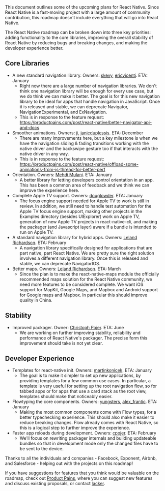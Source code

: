 This document outlines some of the upcoming plans for React Native. Since React Native is a fast-moving project with a large amount of community contribution, this roadmap doesn't include everything that will go into React Native.

The React Native roadmap can be broken down into three key priorities: adding functionality to the core libraries, improving the overall stability of React Native by reducing bugs and breaking changes, and making the developer experience better.

## Core Libraries

* A new standard navigation library. Owners: [skevy](https://twitter.com/skevy), [ericvicenti](https://twitter.com/ericvicenti). ETA: January
    * Right now there are a large number of navigation libraries. We don't think one navigation library will be enough for every use case, but we do think we can make it better. The goal is for this new navigation library to be ideal for apps that handle navigation in JavaScript. Once it is released and stable, we can deprecate Navigator, NavigationExperimental, and ExNavigation.
    * This is in response to the feature request: https://productpains.com/post/react-native/better-navigator-api-and-docs
* Smoother animations. Owners: [ji](https://twitter.com/ji), [janicduplessis](https://twitter.com/janicduplessis). ETA: December
    * There are many improvements here, but a key milestone is when we have the navigation sliding & fading transitions working with the native driver and the backswipe gesture too if that interacts with the native driver in any way.
    * This is in response to the feature request: https://productpains.com/post/react-native/offload-some-animations-from-js-thread-for-better-perf
* Orientation. Owners: [Mehdi Mulani](https://github.com/mmmulani). ETA: January
    * A better library for letting developers control orientation in an app. This has been a common area of feedback and we think we can improve the experience here.
* Complete Apple TV support. Owners: [douglowder](https://twitter.com/douglowder). ETA: January
    * The focus engine support needed for Apple TV to work is still in review.  In addition, we still need to handle test automation for the Apple TV focus engine support, making other projects in the Examples directory (besides UIExplorer) work on Apple TV, generation of new Apple TV projects in react-native-cli, and making the packager (and Javascript layer) aware if a bundle is intended to run on Apple TV.
* A standard navigation library for hybrid apps. Owners: [Leland Richardson](https://twitter.com/intelligibabble). ETA: February
    * A navigation library specifically designed for applications that are part native, part React Native. We are pretty sure the right solution involves a different navigation library. Once this is released and stable, we can deprecate NavigatorIOS.
* Better maps. Owners: [Leland Richardson](https://twitter.com/intelligibabble). ETA: March
    * Since the plan is to make the react-native-maps module the officially recommended maps solution for the React Native community, we need more features to be considered complete. We want iOS support for MapKit, Google Maps, and Mapbox and Android support for Google maps and Mapbox. In particular this should improve quality in China.

## Stability

* Improved packager. Owner: [Christoph Pojer](https://twitter.com/cpojer). ETA: June
    * We are working on further improving stability, reliability and performance of React Native's packager. The precise form this improvement should take is not yet clear.

## Developer Experience

* Templates for react-native init. Owners: [martinkonicek](https://twitter.com/martinkonicek). ETA: January
    * The goal is to make it simpler to set up new applications, by providing templates for a few common use cases. In particular, a template is very useful for setting up the root navigation flow, so for tabbed apps or for apps that use a card stack as the root view, templates should make that noticeably easier.
* Flowtyping the core components. Owners: [yungsters](https://twitter.com/yungsters), [alex_frantic](https://twitter.com/alex_frantic). ETA: January
    * Making the most common components come with Flow types, for a better typechecking experience. This should also make it easier to reduce breaking changes. Flow already comes with React Native, so this is a logical step to further improve the experience.
* Faster app reloads during development. Owners: [cpojer](https://twitter.com/cpojer). ETA: February
    * We'll focus on rewriting packager internals and building updateable bundles so that in development mode only the changed files have to be sent to the device.

Thanks to all the individuals and companies - Facebook, Exponent, Airbnb, and Salesforce - helping out with the projects on this roadmap!

If you have suggestions for features that you think would be valuable on the roadmap, check out [Product Pains](https://productpains.com/product/react-native), where you can suggest new features and discuss existing proposals, or contact [lacker](https://twitter.com/lacker).
